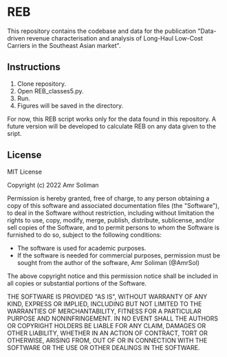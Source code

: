 # REB
This repository contains the codebase and data for the publication "Data-driven revenue characterisation and analysis of Long-Haul Low-Cost
Carriers in the Southeast Asian market". 

## Instructions 
1. Clone repository.
2. Open REB_classes5.py.
3. Run.
4. Figures will be saved in the directory.

For now, this REB script works only for the data found in this repository. A future version will be developed to calculate REB on any data given to the sript. 

## License 
MIT License

Copyright (c) 2022 Amr Soliman

Permission is hereby granted, free of charge, to any person obtaining a copy
of this software and associated documentation files (the "Software"), to deal
in the Software without restriction, including without limitation the rights
to use, copy, modify, merge, publish, distribute, sublicense, and/or sell
copies of the Software, and to permit persons to whom the Software is
furnished to do so, subject to the following conditions:

- The software is used for academic purposes. 
- If the software is needed for commercial purposes, permission must be sought from the author of the software, Amr Soliman (@AmrSol)

The above copyright notice and this permission notice shall be included in all
copies or substantial portions of the Software.

THE SOFTWARE IS PROVIDED "AS IS", WITHOUT WARRANTY OF ANY KIND, EXPRESS OR
IMPLIED, INCLUDING BUT NOT LIMITED TO THE WARRANTIES OF MERCHANTABILITY,
FITNESS FOR A PARTICULAR PURPOSE AND NONINFRINGEMENT. IN NO EVENT SHALL THE
AUTHORS OR COPYRIGHT HOLDERS BE LIABLE FOR ANY CLAIM, DAMAGES OR OTHER
LIABILITY, WHETHER IN AN ACTION OF CONTRACT, TORT OR OTHERWISE, ARISING FROM,
OUT OF OR IN CONNECTION WITH THE SOFTWARE OR THE USE OR OTHER DEALINGS IN THE
SOFTWARE.
